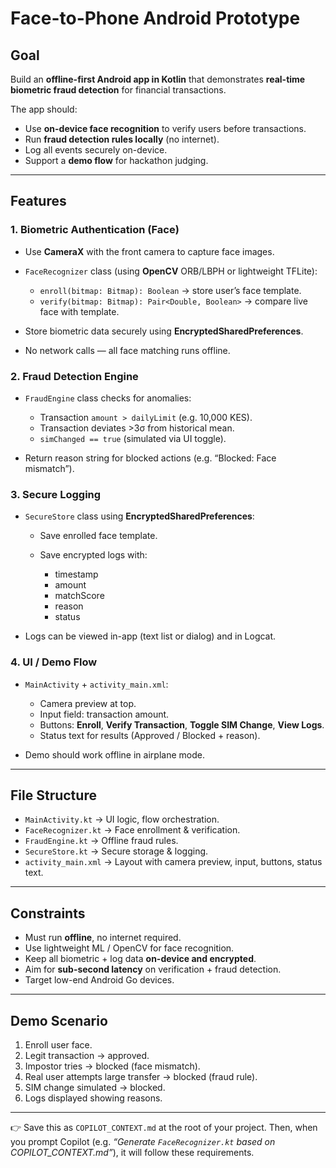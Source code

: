 # Face-to-Phone Android Prototype

## Goal

Build an **offline-first Android app in Kotlin** that demonstrates **real-time biometric fraud detection** for financial transactions.

The app should:

* Use **on-device face recognition** to verify users before transactions.
* Run **fraud detection rules locally** (no internet).
* Log all events securely on-device.
* Support a **demo flow** for hackathon judging.

---

## Features

### 1. Biometric Authentication (Face)

* Use **CameraX** with the front camera to capture face images.
* `FaceRecognizer` class (using **OpenCV** ORB/LBPH or lightweight TFLite):

  * `enroll(bitmap: Bitmap): Boolean` → store user’s face template.
  * `verify(bitmap: Bitmap): Pair<Double, Boolean>` → compare live face with template.
* Store biometric data securely using **EncryptedSharedPreferences**.
* No network calls — all face matching runs offline.

### 2. Fraud Detection Engine

* `FraudEngine` class checks for anomalies:

  * Transaction `amount > dailyLimit` (e.g. 10,000 KES).
  * Transaction deviates >3σ from historical mean.
  * `simChanged == true` (simulated via UI toggle).
* Return reason string for blocked actions (e.g. “Blocked: Face mismatch”).

### 3. Secure Logging

* `SecureStore` class using **EncryptedSharedPreferences**:

  * Save enrolled face template.
  * Save encrypted logs with:

    * timestamp
    * amount
    * matchScore
    * reason
    * status
* Logs can be viewed in-app (text list or dialog) and in Logcat.

### 4. UI / Demo Flow

* `MainActivity` + `activity_main.xml`:

  * Camera preview at top.
  * Input field: transaction amount.
  * Buttons: **Enroll**, **Verify Transaction**, **Toggle SIM Change**, **View Logs**.
  * Status text for results (Approved / Blocked + reason).
* Demo should work offline in airplane mode.

---

## File Structure

* `MainActivity.kt` → UI logic, flow orchestration.
* `FaceRecognizer.kt` → Face enrollment & verification.
* `FraudEngine.kt` → Offline fraud rules.
* `SecureStore.kt` → Secure storage & logging.
* `activity_main.xml` → Layout with camera preview, input, buttons, status text.

---

## Constraints

* Must run **offline**, no internet required.
* Use lightweight ML / OpenCV for face recognition.
* Keep all biometric + log data **on-device and encrypted**.
* Aim for **sub-second latency** on verification + fraud detection.
* Target low-end Android Go devices.

---

## Demo Scenario

1. Enroll user face.
2. Legit transaction → approved.
3. Impostor tries → blocked (face mismatch).
4. Real user attempts large transfer → blocked (fraud rule).
5. SIM change simulated → blocked.
6. Logs displayed showing reasons.

---

👉 Save this as `COPILOT_CONTEXT.md` at the root of your project. Then, when you prompt Copilot (e.g. *“Generate `FaceRecognizer.kt` based on COPILOT\_CONTEXT.md”*), it will follow these requirements.
